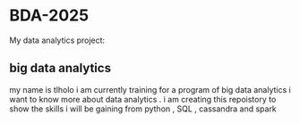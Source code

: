 # BDA-2025
My data analytics project: 
## big data analytics 
my name is tlholo i am currently training for a program of big data analytics 
i want to know more about data analytics .
i am creating this repoistory to show the skills i will be gaining from python , SQL , cassandra and spark 
